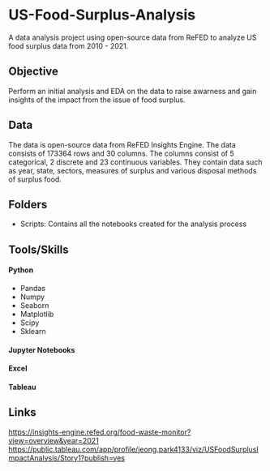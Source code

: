 # US-Food-Surplus-Analysis
A data analysis project using open-source data from ReFED to analyze US food surplus data from 2010 - 2021. 
## Objective
Perform an initial analysis and EDA on the data to raise awarness and gain insights of the impact from the issue of food surplus.
## Data
The data is open-source data from ReFED Insights Engine. 
The data consists of 173364 rows and 30 columns. The columns consist of 5 categorical, 2 discrete and 23 continuous variables. 
They contain data such as year, state, sectors, measures of surplus and various disposal methods of surplus food.
## Folders

- Scripts: Contains all the notebooks created for the analysis process
## Tools/Skills
#### Python
  - Pandas
  - Numpy
  - Seaborn
  - Matplotlib
  - Scipy
  - Sklearn
#### Jupyter Notebooks
#### Excel
#### Tableau
## Links
https://insights-engine.refed.org/food-waste-monitor?view=overview&year=2021 <br>
https://public.tableau.com/app/profile/jeong.park4133/viz/USFoodSurplusImpactAnalysis/Story1?publish=yes



